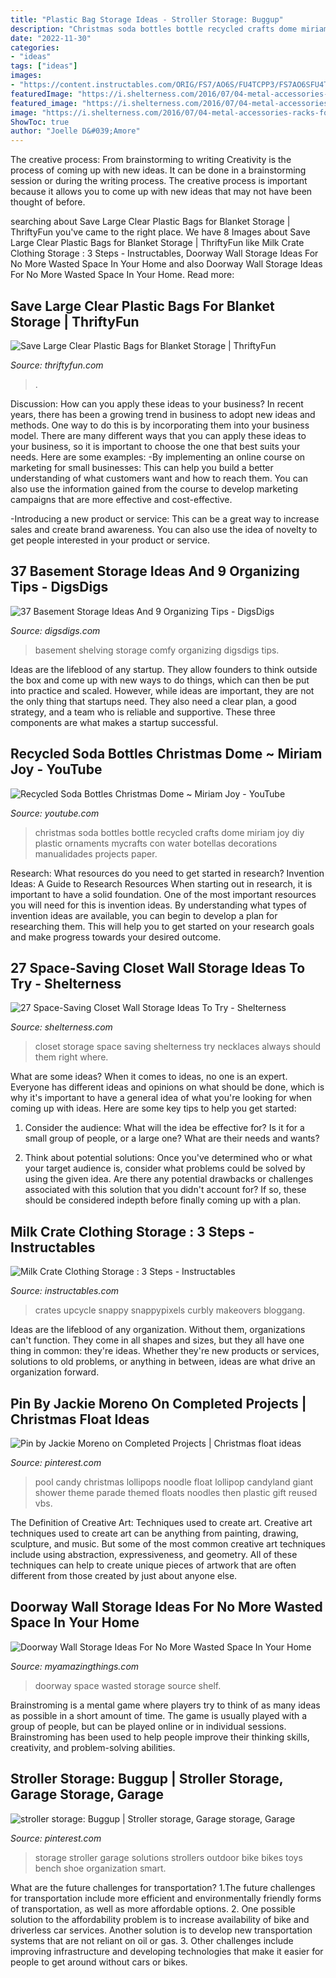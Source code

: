 ```yaml
---
title: "Plastic Bag Storage Ideas - Stroller Storage: Buggup"
description: "Christmas soda bottles bottle recycled crafts dome miriam joy diy plastic ornaments mycrafts con water botellas decorations manualidades projects paper"
date: "2022-11-30"
categories:
- "ideas"
tags: ["ideas"]
images:
- "https://content.instructables.com/ORIG/FS7/AO6S/FU4TCPP3/FS7AO6SFU4TCPP3.jpg?auto=webp&amp;frame=1&amp;width=2100"
featuredImage: "https://i.shelterness.com/2016/07/04-metal-accessories-racks-for-a-closet.jpg"
featured_image: "https://i.shelterness.com/2016/07/04-metal-accessories-racks-for-a-closet.jpg"
image: "https://i.shelterness.com/2016/07/04-metal-accessories-racks-for-a-closet.jpg"
ShowToc: true
author: "Joelle D&#039;Amore"
---
```



The creative process: From brainstorming to writing
Creativity is the process of coming up with new ideas. It can be done in a brainstorming session or during the writing process. The creative process is important because it allows you to come up with new ideas that may not have been thought of before.

	

		
searching about Save Large Clear Plastic Bags for Blanket Storage | ThriftyFun you've came to the right place. We have 8 Images about Save Large Clear Plastic Bags for Blanket Storage | ThriftyFun like Milk Crate Clothing Storage : 3 Steps - Instructables, Doorway Wall Storage Ideas For No More Wasted Space In Your Home and also Doorway Wall Storage Ideas For No More Wasted Space In Your Home. Read more:
		
    
## Save Large Clear Plastic Bags For Blanket Storage | ThriftyFun

<img loading=lazy src="https://img.thrfun.com/img/204/731/save_large_clear_plastic_bags_to_store_blankets_in_1_tx5.jpg" onerror="this.onerror=null;this.src='https://tse4.mm.bing.net/th?id=OIP.XAopTbrT0qed0JpFmRopCAHaHa&amp;pid=15.1';" alt="Save Large Clear Plastic Bags for Blanket Storage | ThriftyFun">

_Source: thriftyfun.com_

>. 

	

Discussion: How can you apply these ideas to your business?
In recent years, there has been a growing trend in business to adopt new ideas and methods. One way to do this is by incorporating them into your business model. There are many different ways that you can apply these ideas to your business, so it is important to choose the one that best suits your needs. Here are some examples: 
-By implementing an online course on marketing for small businesses: This can help you build a better understanding of what customers want and how to reach them. You can also use the information gained from the course to develop marketing campaigns that are more effective and cost-effective. 

-Introducing a new product or service: This can be a great way to increase sales and create brand awareness. You can also use the idea of novelty to get people interested in your product or service.

    
## 37 Basement Storage Ideas And 9 Organizing Tips - DigsDigs

<img loading=lazy src="https://www.digsdigs.com/photos/05-comfy-shelving-for-your-basement.jpg" onerror="this.onerror=null;this.src='https://tse3.mm.bing.net/th?id=OIP.STe8794KWi3Oe2rq1dXPIQHaLS&amp;pid=15.1';" alt="37 Basement Storage Ideas And 9 Organizing Tips - DigsDigs">

_Source: digsdigs.com_

>basement shelving storage comfy organizing digsdigs tips. 

	

Ideas are the lifeblood of any startup. They allow founders to think outside the box and come up with new ways to do things, which can then be put into practice and scaled. However, while ideas are important, they are not the only thing that startups need. They also need a clear plan, a good strategy, and a team who is reliable and supportive. These three components are what makes a startup successful.

    
## Recycled Soda Bottles Christmas Dome ~ Miriam Joy - YouTube

<img loading=lazy src="https://i.ytimg.com/vi/6A9g4FUkDtQ/hqdefault.jpg" onerror="this.onerror=null;this.src='https://tse4.mm.bing.net/th?id=OIP.cEC6-EufFCtyIkSxsN282gHaFj&amp;pid=15.1';" alt="Recycled Soda Bottles Christmas Dome ~ Miriam Joy - YouTube">

_Source: youtube.com_

>christmas soda bottles bottle recycled crafts dome miriam joy diy plastic ornaments mycrafts con water botellas decorations manualidades projects paper. 

	

Research: What resources do you need to get started in research?
Invention Ideas: A Guide to Research Resources
When starting out in research, it is important to have a solid foundation. One of the most important resources you will need for this is invention ideas. By understanding what types of invention ideas are available, you can begin to develop a plan for researching them. This will help you to get started on your research goals and make progress towards your desired outcome.

    
## 27 Space-Saving Closet Wall Storage Ideas To Try - Shelterness

<img loading=lazy src="https://i.shelterness.com/2016/07/04-metal-accessories-racks-for-a-closet.jpg" onerror="this.onerror=null;this.src='https://tse4.mm.bing.net/th?id=OIP.jQCn1AehV2f9EVIUILcRhQHaJ4&amp;pid=15.1';" alt="27 Space-Saving Closet Wall Storage Ideas To Try - Shelterness">

_Source: shelterness.com_

>closet storage space saving shelterness try necklaces always should them right where. 

	

What are some ideas?
When it comes to ideas, no one is an expert. Everyone has different ideas and opinions on what should be done, which is why it's important to have a general idea of what you're looking for when coming up with ideas. Here are some key tips to help you get started:
1. Consider the audience: What will the idea be effective for? Is it for a small group of people, or a large one? What are their needs and wants?

2. Think about potential solutions: Once you've determined who or what your target audience is, consider what problems could be solved by using the given idea. Are there any potential drawbacks or challenges associated with this solution that you didn't account for? If so, these should be considered indepth before finally coming up with a plan.


    
## Milk Crate Clothing Storage : 3 Steps - Instructables

<img loading=lazy src="https://content.instructables.com/ORIG/FS7/AO6S/FU4TCPP3/FS7AO6SFU4TCPP3.jpg?auto=webp&amp;frame=1&amp;width=2100" onerror="this.onerror=null;this.src='https://tse4.mm.bing.net/th?id=OIP._BrVhCrHplmnzIoXBcGG3QHaJ4&amp;pid=15.1';" alt="Milk Crate Clothing Storage : 3 Steps - Instructables">

_Source: instructables.com_

>crates upcycle snappy snappypixels curbly makeovers bloggang. 

	

Ideas are the lifeblood of any organization. Without them, organizations can't function. They come in all shapes and sizes, but they all have one thing in common: they're ideas. Whether they're new products or services, solutions to old problems, or anything in between, ideas are what drive an organization forward.

    
## Pin By Jackie Moreno On Completed Projects | Christmas Float Ideas

<img loading=lazy src="https://i.pinimg.com/736x/f4/61/74/f46174975a118177feba9646d45e9e23--plastic-gift-bags-giant-lollipops.jpg" onerror="this.onerror=null;this.src='https://tse3.mm.bing.net/th?id=OIP.no4ThLzAH_VjyzdMrgITWwHaJ3&amp;pid=15.1';" alt="Pin by Jackie Moreno on Completed Projects | Christmas float ideas">

_Source: pinterest.com_

>pool candy christmas lollipops noodle float lollipop candyland giant shower theme parade themed floats noodles then plastic gift reused vbs. 

	

The Definition of Creative Art: Techniques used to create art.
Creative art techniques used to create art can be anything from painting, drawing, sculpture, and music. But some of the most common creative art techniques include using abstraction, expressiveness, and geometry. All of these techniques can help to create unique pieces of artwork that are often different from those created by just about anyone else.

    
## Doorway Wall Storage Ideas For No More Wasted Space In Your Home

<img loading=lazy src="http://myamazingthings.com/wp-content/uploads/2017/02/shelf.jpg" onerror="this.onerror=null;this.src='https://tse1.mm.bing.net/th?id=OIP.i-yXlUWM1zvlSwfCTP3ZXwHaLH&amp;pid=15.1';" alt="Doorway Wall Storage Ideas For No More Wasted Space In Your Home">

_Source: myamazingthings.com_

>doorway space wasted storage source shelf. 

	

Brainstroming is a mental game where players try to think of as many ideas as possible in a short amount of time. The game is usually played with a group of people, but can be played online or in individual sessions. Brainstroming has been used to help people improve their thinking skills, creativity, and problem-solving abilities.

    
## Stroller Storage: Buggup | Stroller Storage, Garage Storage, Garage

<img loading=lazy src="https://i.pinimg.com/736x/0a/42/c4/0a42c44c5086c9179e80ff533afbf92c--stroller-storage-baby-storage.jpg" onerror="this.onerror=null;this.src='https://tse2.mm.bing.net/th?id=OIP.Fy6xoRn7nMHit_svLmhyBAHaLe&amp;pid=15.1';" alt="stroller storage: Buggup | Stroller storage, Garage storage, Garage">

_Source: pinterest.com_

>storage stroller garage solutions strollers outdoor bike bikes toys bench shoe organization smart. 

	

What are the future challenges for transportation?
1.The future challenges for transportation include more efficient and environmentally friendly forms of transportation, as well as more affordable options. 
2. One possible solution to the affordability problem is to increase availability of bike and driverless car services. Another solution is to develop new transportation systems that are not reliant on oil or gas. 
3. Other challenges include improving infrastructure and developing technologies that make it easier for people to get around without cars or bikes.


